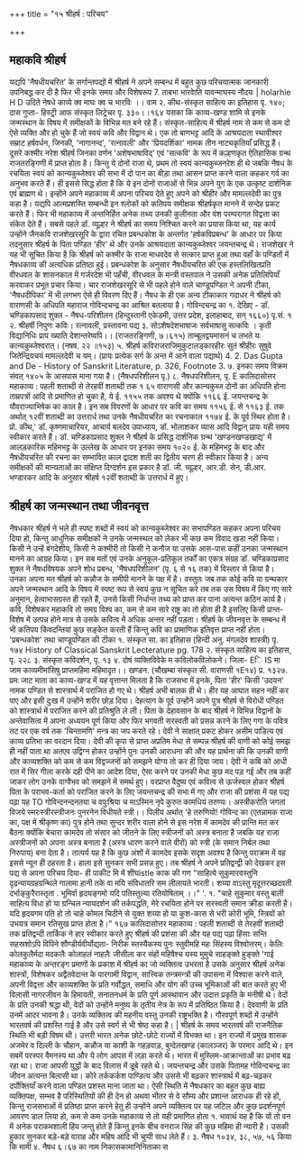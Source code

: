 +++
title = "१५ श्रीहर्ष : परिचय"

+++
## महाकवि श्रीहर्ष
यद्यपि 'नैषधीयचरित' के सर्गान्तपद्यों में श्रीहर्ष ने अपने सम्बन्ध में बहुत कुछ परिचयात्मक जानकारी उपनिबद्ध कर दी है फिर भी इनके समय और विशेषरूप
7. ताबभा भारवेाति यावन्माघस्य नौदयः | holarhie H D
उदिते नेषधे काव्ये क्व माघः क्व च भारविः ।। वाम २. कीथ-संस्कृत साहित्य का इतिहास पृ. १४०; दास गुप्ता- हिस्ट्री आफ संस्कृत लिट्रेचर पृ. ३३०।।१६४
यसका कि काव्य-खण्ड
शामि से इनके जन्मस्थान के विषय में समीक्षकों के विभिन्न मत बने रहे हैं। संस्कृत-साहित्य में श्रीहर्ष नाम से कम से कम दो ऐसे व्यक्ति और हो चुके हैं जो स्वयं कवि और विद्वान थे। एक तो बाणभट्ट आदि के आश्रयदाता स्थावीश्वर सम्राट हर्षवर्धन, जिनकी, 'नागानन्द', 'रत्नावली' और 'प्रियदर्शिका' नामक तीन नाट्यकृतियाँ प्रसिद्ध हैं। दूसरे कश्मीर नरेश श्रीहर्ष जिनका वर्णन 'अशेषभाषाविद्' एवं 'सत्कवि' के रूप में कल्हणकृत ऐतिहासिक ग्रन्थ राजतरङ्गिणी में प्राप्त होता है। किन्तु ये दोनों राजा थे, प्रथम तो स्वयं कान्यकुब्जनरेश ही थे जबकि नैषध के रचयिता स्वयं को कान्यकुब्जेश्वर की सभा में दो पान का बीड़ा तथा आसन प्राप्त करने वाला कहकर गर्व का अनुभव करते हैं।
ही इससे सिद्ध होता है कि ये इन दोनों राजाओं से भिन्न अपने युग के एक उत्कृष्ट दार्शनिक एवं ब्राह्मण थे। इन्होंने अपने महाकाव्य में अपना परिचय देते हुए अपने को श्रीहीर और मामल्लदेवी का पुत्र कहा है। यद्यपि आत्मप्रशस्ति सम्बन्धी इन श्लोकों को कतिपय समीक्षक श्रीहर्षकृत मानने में सन्देह प्रकट करते हैं। फिर भी महाकाव्य में अन्तनिर्हित अनेक तथ्य उनकी कुलीनता और वंश परम्परागत विद्वत्ता का संकेत देते हैं। सबसे पहले डॉ. व्यूल्हर ने श्रीहर्ष का समय निश्चित करने का प्रयास किया था, यह कार्य उन्होंने जैनकवि राजशेखरसूरि के द्वारा रचित प्रबन्धकोश के अन्तर्गत 'हर्षकविप्रबन्ध' के आधार पर किया तदनुसार श्रीहर्ष के पिता पण्डित 'हीर' थे और उनके आश्रयदाता कान्यकुब्जेश्वर जयन्तचन्द्र थे। राजशेखर ने यह भी सूचित किया है कि श्रीहर्ष को कश्मीर के राजा माधवदेव से सत्कार प्राप्त हुआ तथा वहाँ के पण्डितों में नैषधकाव्य की अत्यधिक प्रतिष्ठा हुई। प्रबन्धकोश के अनुसार नैषधीयचरित की एक हस्तलिखितप्रति वीरधवल के शासनकाल में गर्जरदेश भी पहँची, वीरधवल के मन्त्री वस्तपाल ने उसकी अनेक प्रतिलिपियाँ करवाकर प्रभूत प्रचार किया।
चार राजशेखरसूरि से भी पहले होने वाले चाण्डूपण्डित ने अपनी टीका, 'नैषधदीपिका' में भी लगभग ऐसे ही विवरण दिए हैं। नैषध के ही एक अन्य टीकाकार गदाधर ने श्रीहर्ष को वाराणसी के अधिपति महाराज गोविन्दचन्द्र का आश्रित बतलाया है। गोविन्दचन्द्र का १. देखिए - डॉ. चण्डिकापसाद शुक्ल - नैषध-परिशीलन (हिन्दुस्तानी एकेडमी, उत्तर प्रदेश,
इलाहाबाद, सन् १६६०) पृ.सं. १ २. श्रीहर्षी निपुणः कविः। रत्नावली, प्रस्तावना पद्य ३. सोऽशेषदेशभाषाजः सर्वभाषासु सत्कविः ।
कृती विद्यानिधिः प्राप ख्याति देशान्तरेष्वपि।। (राजतरङ्गिणी, ७।६१५)
ताम्बूलद्वयमासनं च लभते यः कान्यकुब्जेश्वरात्। (नषष. २२ ॥१५३) ५. श्रीहर्ष कविराजराजिमुकुटालड्कारहीरः सुतं
श्रीहीरः सुषुवे जितेन्द्रियचयं मामल्लदेवी च यम्।
(प्रायः प्रत्येक सर्ग के अन्त में आने वाला पद्यार्थ) 4. 2. Das Gupta and De - History of Sanskrit Literature, p. 326, Footnote 3. ७. इनका समय विक्रम संवत् १४०५ के आसपास माना गया है। (नैषधपरिशीलन पृ.) ८. नैषधपरिशीलन, पृ. E
कालिदासोत्तर महाकाव्य : पहली शताब्दी से तेरहवीं शताब्दी तक १ ६५ वाराणसी और कान्यकुब्ज दोनों का अधिपति होना ताम्रपत्रों आदि से प्रमाणित हो चुका है, ये ई. ११५५ तक अवश्य थे क्योंकि ११६६ ई. जयन्तचन्द्र के यौवराज्याभिषेक का काल है। इन सब विवरणों के आधार पर कवि का समय ११५६ ई. से ११६३ ई. तक अर्थात् १२वीं शताब्दी का उत्तरार्ध तथा उनके नैषधीयचरित का रचनाकाल ११७४ ई. के पूर्व स्थिर होता है। प्रो. कीथ,' डॉ. कृष्णमाचारियर, आचार्य बलदेव उपाध्याय, डॉ. भोलाशकर व्यास आदि विद्वान् प्रायः यही समय स्वीकार करते हैं। डॉ. चण्डिकाप्रसाद शुक्ल ने श्रीहर्ष के प्रसिद्ध दार्शनिक ग्रन्थ 'खण्डनखण्डखाद्य' में आलड़कारिक महिमभट्ट के उल्लेख के आधार पर इनका समय १०२० ई. के महिमभट्ट के बाद और नैषधीयचरित की रचना का सम्भावित काल द्वादश शती का द्वितीय चरण ही स्वीकार किया है। अन्य समीक्षकों की मान्यताओं का संक्षिप्त दिग्दर्शन इस प्रकार है
डॉ. जी. व्यूल्हर, आर.डी. सेन, डी.आर. भण्डारकर आदि के अनुसार श्रीहर्ष १२वीं शताब्दी के उत्तरार्ध में हुए।
## श्रीहर्ष का जन्मस्थान तथा जीवनवृत्त  
नैषधकार श्रीहर्ष ने भले ही स्पष्ट शब्दों में स्वयं को कान्यकुब्जेश्वर का सभापण्डित कहकर अपना परिचय दिया हो, किन्तु आधुनिक समीक्षकों ने उनके जन्मस्थल को लेकर भी कछ कम विवाद खडा नहीं किया। किसी ने उन्हें बंगदेशीय, किसी ने कश्मीरी तो किसी ने कनौज या उसके आस-पास कहीं उनका जन्मस्थान मानने का आग्रह किया। इन सब मतों एवं उनके अनुकूल-प्रतिकूल तर्कों का एकत्र संग्रह डॉ. चण्डिकाप्रसाद शुक्ल ने नैषधविषयक अपने शोध प्रबन्ध, 'नैषधपरिशीलन' (पृ. ६ से १६ तक) में विस्तार से किया है। उनका अपना मत श्रीहर्ष को कन्नौज के समीपी मानने के पक्ष में है। वस्तुतः जब तक कोई कवि या ग्रन्थकार अपने जन्मस्थान आदि के विषय में स्पष्ट रूप से स्वयं कुछ न सूचित करे तब तक उस विषय में किए गए सारे अनुमान, हेत्वाभासग्रस्त ही रहते हैं, उनसे किसी निर्धान्त तथ्य को प्राप्त कर पाना अत्यन्त कठिन कार्य है। कवि, विशेषकर महाकवि तो समग्र विश्व का, कम से कम सारे राष्ट्र का तो होता ही है इसलिए किसी प्रान्त-विशेष में उत्पन्न होने मात्र से उसके कवित्व में अधिक अन्तर नहीं पड़ता।
श्रीहर्ष के जीवनवृत्त के सम्बन्ध में भी कतिपय किंवदन्तियां कुछ सङ्केत करती हैं किन्तु कवि का प्रामाणिक इतिवृत्त प्राप्त नहीं होता। 'प्रबन्धकोश' तथा चाण्डूपण्डित की टीका
१. संस्कृत सा. का इतिहास (हिन्दी अनु. मंगलदेव शास्त्री) पृ. १७४
History of Classical Sanskrit Lecterature pg. 178 २. संस्कृत साहित्य का इतिहास, पृ. २२८ ३. संस्कृत कविदर्शन, पृ. १३ ४. दोषं व्यक्तिविवेके म कविलोकविलोकने। जिला- Eि IS मा जाम
काव्यमीमांसिषु प्राप्तमहिमा महिमादृत।। खण्डन. (चौखम्बा संस्कृत सी. वाराणसी १E१४) प्र. १३२७.
  प्रमः
जाट माता का काव्य-खण्ड में यह वृत्तान्त मिलता है कि राजसभा में इनके, पिता 'हीर' किसी 'उदयन' नामक पण्डित से शास्त्रार्थ में पराजित हो गए थे। श्रीहर्ष अभी बालक ही थे। हीर यह आघात सहन नहीं कर पाए और इसी दुःख में उन्होंने शरीर छोड़ दिया। देहत्याग के पूर्व उन्होंने अपने पुत्र श्रीहर्ष से विरोधी पण्डित को शास्त्रार्थ में पराजित करने की प्रतिश्रुति ले ली। पिता के देहावसान के बाद श्रीहर्ष ने विभिन्न विद्वानों के अन्तेवासित्व में अपना अध्ययन पूर्ण किया और फिर भगवती सरस्वती को प्रसन्न करने के लिए गगा के पवित्र तट पर एक वर्ष तक 'चिन्तामणि' मन्त्र का जप करते रहे। देवी ने साक्षात् प्रकट होकर असीम पाडित्य एवं काव्य प्रतिभा का वरदान दिया। देवी की कृपा से प्राप्त अप्रतिम मेधा से सम्पन्न श्रीहर्ष की वाणी को कोई समझ ही नहीं पाता था अतएव उद्विग्न होकर उन्होंने पुनः उनकी आराधना की और यह प्रार्थना की कि उनकी वाणी और काव्यशक्ति को कम से कम विद्वज्जनों को समझने योग्य तो कर ही दिया जाय। देवी ने कबि को आधी रात में सिर गीला करके दही पीने का आदेश दिया, ऐसा करने पर उनकी मेधा कुछ मद पड़ गई और तब कहीं जाकर लोग उनके वाग्वैभव को समझने में समर्थ हुए। वरप्राप्त वैदुष्य एवं कवित्व से ऊर्जस्वल होकर श्रीहर्ष पिता के पराभव-कर्ता को पराजित करने के लिए जयन्तचन्द्र की सभा में गए
और राजा की प्रशंसा में यह पद्य पढ़ा यह TO गोविन्दनन्दनतया च वपुःश्रिया च माऽस्मिन नृपे कुरुत कामधियं तरुण्यः।
अस्त्रीकरोति जगतां विजये स्मरःस्त्रीरस्त्रीजनः पुनरनेन विधीयते स्त्री।। पिलीय अर्थात् 'हे तरुणियो! गोविन्द का (एतन्नामक राजा का, पक्ष में श्रीकृष्ण का) पुत्र होने तथा सुन्दर शरीर वाला होने से इस नरेश में कामदेव की प्रान्ति मत कर बैठना क्योंकि बेचारा कामदेव तो संसार को जीतने के लिए स्त्रीजनों को अस्त्र बनाता है जबकि यह राजा अस्त्रीजनों को अपना अस्त्र बनाता है (अस्त्र धारण करने वाले वीरों) को स्त्री (के समान निर्बल तथा निरुपाय) बना देता है। तात्पर्य यह है कि कुछ अंशों में कामदेव इसके सदृश
अवश्य है किन्तु पराक्रम में वह इससे न्यून ही ठहरता है। हाला
इसे सुनकर सभी प्रसन्न हुए। तब श्रीहर्ष ने अपने प्रतिद्वन्द्वी को देखकर इस पद्य से अपना परिचय दिया- ही पाकीट मि में शीघistle काक की गण "साहित्ये सुकुमारवस्तुनि दृढन्यायग्रहग्रन्थिले गालामा हानी
तके वा मयि संविधातरि सम लीलायते भारती। शय्या वाऽस्तु मृदूत्तरच्छदवती दर्भाङ्कुरैरास्तृता . भूमिर्वा हृदयङ्गमो यदि पतिस्तुल्या रतियोषिताम् ।।" '.
१. "चाहे सुकुमार वस्तु बाली साहित्य विधा हो या ग्रन्चिल न्यायदर्शन की तर्कपद्धति, मेरे रचयिता
होने पर सरस्वती समान क्रीडा करती है। यदि हृदयगम पति हो तो चाहे कोमल चिठीने से युक्त शय्या हो या कुश-कास से भरी कोरी भूमि, स्त्रियों को उभयत्र समान रतिसुख प्राप्त होता है।"
  १६७
कालिदासोत्तर महाकाव्य : पहली शताब्दी से तेरहवीं शताब्दी तक प्रतिद्वन्दी तार्किक ने हार स्वीकार करते हुए श्रीहर्ष की प्रशंसा की और यह पद्य पढ़ा
हिंसाः सन्ति सहस्रशोऽपि विपिने शौण्डीर्यवीर्योद्यता- निरीक स्तस्यैकस्य पुनः स्तुवीमहि महः सिंहस्य विश्वोत्तरम्। केलिः कोलकुलैर्मदा मदकलैः कोलाहलं नाहलैः जीसीला कर
संहों महिषैश्च यस्य मुमुचे साहङ्क्ते हुङ्क्ते 'गाई महाकाव्य के अन्तरङ्ग प्रमाणों के प्रकाश में श्रीहर्ष का जो व्यक्तित्व उभरता है उसके अनुसार श्रीहर्ष अनेक शास्त्रों, विशेषकर अद्वैतवेदान्त के पारगामी विद्वान, सात्त्विक तन्त्रमन्त्रों की उपासना में विश्वास करने वाले, अपनी विद्वत्ता और काव्यशक्ति के प्रति गर्वोद्धत, समाधि और योग की उच्च भूमिकाओं की बात करते हुए भी विलासी नागरजीवन के हिमायती, सनातनधर्म के प्रति पूर्ण आस्थावान और उदात्त प्रकृति के मनीषी थे। वेदों के प्रति उनकी श्रद्धा थी, वेदों को उन्होंने मनुष्य के तृतीय नेत्र के रूप में प्रतिष्ठित किया है। देववाणी के प्रति उनमें आदर भावना है। उनके व्यक्तित्व की महनीय वस्तु उनकी राष्ट्रभक्ति है। गौरवपूर्ण शब्दों में उन्होंने भारतवर्ष की प्रशस्ति गाई है और उसे स्वर्ग से भी श्रेष्ठ कहा है। | श्रीहर्ष के समय भारतवर्ष की राजनैतिक स्थिति भी बड़ी विषम थी। उत्तरी भारत अनेक छोटे-छोटे राज्यों में विभक्त था। इन राज्यों में प्रमुख शासक अजमेर व दिल्ली के चौहान, कन्नौज या काशी के गहड़वाड़, बुन्देलखण्ड (कालञ्जर) के परमार आदि थे। इन सबमें परस्पर वैमनस्य था और ये लोग आपस में लड़ा करते थे। भारत में मुस्लिम-आक्रान्ताओं का प्रभाव बढ़ रहा था। राजा आपसी युद्धों के बाद विलास में डूबे रहते थे। जयन्तचन्द्र और उसके पितामह गोविन्दचन्द्र का जीवन अत्यन्त बिलासी था। कोरे तर्ककर्कश पाण्डित्य और उससे भी बढ़कर शास्त्रार्थ में बढ़-चढ़कर दर्पोक्तियाँ करने वाला पण्डित प्रशस्त माना जाता था। ऐसी स्थिति में नैषधकार का बहुत कुछ बाह्य व्यक्तिपक्ष, सम्भव है परिस्थितियों की ही देन हो अथवा भीतर से वे सौम्य और प्रशान्त आराधक ही रहे हों, किन्तु राजसभाओं में प्रतिष्ठा प्राप्त करने हेतु ही उन्होंने अपने व्यक्तित्व पर यह जटिल और कुछ प्रदर्शनपूर्ण आवरण डाल लिया हो, कम से कम उनके महाकाव्य से तो यही प्रमाणित होता
१. भावार्थ यह है कि यों तो वन में अनेक पराकमशाली हिंय जन्तु होते हैं किन्तु इनके बीच वनराज सिंह की कुछ महिमा ही न्यारी है। उसकी हुकार सुनकर बड़े-बड़े वाराह और महिष आदि भी चुप्पी साध लेते हैं।
३. नैषध १०३४, ३८, ५७, ५६ किया कि मामी ४. नैषध ६।६७ का नाम निकासकामानिनिताका
  स
